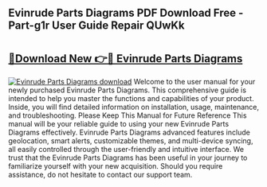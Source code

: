 ## Evinrude Parts Diagrams PDF Download Free - Part-g1r User Guide Repair QUwKk

# <h2><a href="http://dfj8r3.blite.top/?on=Evinrude+Parts+Diagrams">🔗Download New 👉🔴 Evinrude Parts Diagrams</a></h2>

[![Evinrude Parts Diagrams download](https://i.imgur.com/lujVjoI.png)](http://dfj8r3.blite.top/?on=Evinrude+Parts+Diagrams)
Welcome to the user manual for your newly purchased Evinrude Parts Diagrams. This comprehensive guide is intended to help you master the functions and capabilities of your product. Inside, you will find detailed information on installation, usage, maintenance, and troubleshooting. Please Keep This Manual for Future Reference This manual will be your reliable guide to using your new Evinrude Parts Diagrams effectively. Evinrude Parts Diagrams advanced features include geolocation, smart alerts, customizable themes, and multi-device syncing, all easily controlled through the user-friendly and intuitive interface. We trust that the Evinrude Parts Diagrams has been useful in your journey to familiarize yourself with your new acquisition. Should you require assistance, do not hesitate to contact our support team.

